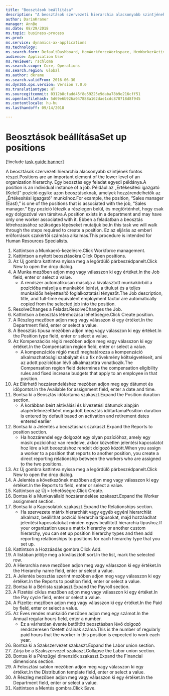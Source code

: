 ```yaml
--- 
title: "Beosztások beállítása"
description: "A beosztások szervezeti hierarchia alacsonyabb szintjének fontos részei."
author: DarinKramer
manager: AnnBe
ms.date: 08/29/2018
ms.topic: business-process
ms.prod: 
ms.service: dynamics-ax-applications
ms.technology: 
ms.search.form: DefaultDashboard, HcmWorkforceWorkspace, HcmWorkerActivityChart, HcmAllWorkersListPart, HcmPosition, HcmPositionNewPosition, HcmJobLookup, HcmPositionReportsToDialog, HcmPositionLookup, FinancialDimensionDefaultTemplatesLookup, DimensionLookup
audience: Application User
ms.reviewer: rschloma
ms.search.scope: Core, Operations
ms.search.region: Global
ms.author: dkrame
ms.search.validFrom: 2016-06-30
ms.dyn365.ops.version: Version 7.0.0
ms.translationtype: HT
ms.sourcegitcommit: 0312b8cfadd45f8e59225e9daba78b9e216cff51
ms.openlocfilehash: 5d69e6b926a047888a162dae1cdc870718d8f945
ms.contentlocale: hu-hu
ms.lasthandoff: 09/14/2018

---
```

# <a name="set-up-positions"></a><span data-ttu-id="1f5a6-103">Beosztások beállítása</span><span class="sxs-lookup"><span data-stu-id="1f5a6-103">Set up positions</span></span>

[!include [task guide banner](../../includes/task-guide-banner.md)]

<span data-ttu-id="1f5a6-104">A beosztások szervezeti hierarchia alacsonyabb szintjének fontos részei.</span><span class="sxs-lookup"><span data-stu-id="1f5a6-104">Positions are an important element of the lower level of an organization hierarchy.</span></span> <span data-ttu-id="1f5a6-105">Egy beosztás egy feladat egyedi példánya.</span><span class="sxs-lookup"><span data-stu-id="1f5a6-105">A position is an individual instance of a job.</span></span> <span data-ttu-id="1f5a6-106">Például az „Értékesítési igazgató (Kelet)” pozíció egyike azon beosztásoknak, amelyek hozzárendelhetők az „Értékesítési igazgató” munkához.</span><span class="sxs-lookup"><span data-stu-id="1f5a6-106">For example, the position, “Sales manager (East),” is one of the positions that is associated with the job, “Sales manager.”</span></span> <span data-ttu-id="1f5a6-107">Egy pozíció létezik a részlegen belül, és megtörténhet, hogy csak egy dolgozóval van társítva.</span><span class="sxs-lookup"><span data-stu-id="1f5a6-107">A position exists in a department and may have only one worker associated with it.</span></span> <span data-ttu-id="1f5a6-108">Ebben a feladatban a beosztás létrehozásához szükséges lépéseket mutatjuk be.</span><span class="sxs-lookup"><span data-stu-id="1f5a6-108">In this task we will walk through the steps required to create a position.</span></span> <span data-ttu-id="1f5a6-109">Ez az eljárás az emberi erőforrások szakértői számára alkalmas.</span><span class="sxs-lookup"><span data-stu-id="1f5a6-109">This procedure is intended for Human Resources Specialists.</span></span>

1. <span data-ttu-id="1f5a6-110">Kattintson a Munkaerő-kezelésre.</span><span class="sxs-lookup"><span data-stu-id="1f5a6-110">Click Workforce management.</span></span>
2. <span data-ttu-id="1f5a6-111">Kattintson a nyitott beosztásokra.</span><span class="sxs-lookup"><span data-stu-id="1f5a6-111">Click Open positions.</span></span>
3. <span data-ttu-id="1f5a6-112">Az Új gombra kattintva nyissa meg a legördülő párbeszédpanelt.</span><span class="sxs-lookup"><span data-stu-id="1f5a6-112">Click New to open the drop dialog.</span></span>
4. <span data-ttu-id="1f5a6-113">A Munka mezőben adjon meg vagy válasszon ki egy értéket.</span><span class="sxs-lookup"><span data-stu-id="1f5a6-113">In the Job field, enter or select a value.</span></span>
    * <span data-ttu-id="1f5a6-114">A rendszer automatikusan másolja a kiválasztott munkakörből a pozícióba másolja a munkaköri leírást, a titulust és a teljes munkaidős helyettesítő foglalkoztatási tényezőt.</span><span class="sxs-lookup"><span data-stu-id="1f5a6-114">The Job description, title, and full-time equivalent employment factor are automatically copied from the selected job into the position.</span></span>  
5. <span data-ttu-id="1f5a6-115">ResolveChanges a Feladat.</span><span class="sxs-lookup"><span data-stu-id="1f5a6-115">ResolveChanges the Job.</span></span>
6. <span data-ttu-id="1f5a6-116">Kattintson a beosztás létrehozása lehetőségre.</span><span class="sxs-lookup"><span data-stu-id="1f5a6-116">Click Create position.</span></span>
7. <span data-ttu-id="1f5a6-117">A Részleg mezőben adjon meg vagy válasszon ki egy értéket.</span><span class="sxs-lookup"><span data-stu-id="1f5a6-117">In the Department field, enter or select a value.</span></span>
8. <span data-ttu-id="1f5a6-118">A Beosztás típusa mezőben adjon meg vagy válasszon ki egy értéket.</span><span class="sxs-lookup"><span data-stu-id="1f5a6-118">In the Position type field, enter or select a value.</span></span>
9. <span data-ttu-id="1f5a6-119">Az Kompenzációs régió mezőben adjon meg vagy válasszon ki egy értéket.</span><span class="sxs-lookup"><span data-stu-id="1f5a6-119">In the Compensation region field, enter or select a value.</span></span>
    * <span data-ttu-id="1f5a6-120">A kompenzációs régió mező meghatározza a kompenzáció alkalmazhatósági szabályait és a fix növekmény költségvetéseit, ami az adott pozícióban lévő alkalmazottra vonatkozik.</span><span class="sxs-lookup"><span data-stu-id="1f5a6-120">The Compensation region field determines the compensation eligibility rules and fixed increase budgets that apply to an employee in that position.</span></span>  
10. <span data-ttu-id="1f5a6-121">Az Elérhető hozzárendeléshez mezőben adjon meg egy dátumot és időpontot.</span><span class="sxs-lookup"><span data-stu-id="1f5a6-121">In the Available for assignment field, enter a date and time.</span></span>
11. <span data-ttu-id="1f5a6-122">Bontsa ki a Beosztás időtartama szakaszt.</span><span class="sxs-lookup"><span data-stu-id="1f5a6-122">Expand the Position duration section.</span></span>
    * <span data-ttu-id="1f5a6-123">A korábban beírt aktiválási és kivezetési dátumok alapján alapértelmezettként megadott beosztás időtartama</span><span class="sxs-lookup"><span data-stu-id="1f5a6-123">Position duration is entered by default based on activation and retirement dates entered earlier</span></span>  
12. <span data-ttu-id="1f5a6-124">Bontsa ki a Jelentés a beosztásnak szakaszt.</span><span class="sxs-lookup"><span data-stu-id="1f5a6-124">Expand the Reports to position section.</span></span>
    * <span data-ttu-id="1f5a6-125">Ha hozzárendel egy dolgozót egy olyan pozícióhoz, amely egy másik pozícióhoz van rendelve, akkor közvetlen jelentési kapcsolatot hoz lére a két beosztáshoz rendelt dolgozó között.</span><span class="sxs-lookup"><span data-stu-id="1f5a6-125">When you assign a worker to a position that reports to another position, you create a direct reporting relationship between the workers who are assigned to the two positions.</span></span>  
13. <span data-ttu-id="1f5a6-126">Az Új gombra kattintva nyissa meg a legördülő párbeszédpanelt.</span><span class="sxs-lookup"><span data-stu-id="1f5a6-126">Click New to open the drop dialog.</span></span>
14. <span data-ttu-id="1f5a6-127">A Jelentés a következőnek mezőben adjon meg vagy válasszon ki egy értéket.</span><span class="sxs-lookup"><span data-stu-id="1f5a6-127">In the Reports to field, enter or select a value.</span></span>
15. <span data-ttu-id="1f5a6-128">Kattintson az Új > lehetőségre.</span><span class="sxs-lookup"><span data-stu-id="1f5a6-128">Click Create.</span></span>
16. <span data-ttu-id="1f5a6-129">Bontsa ki a Munkavállaló hozzárendelése szakaszt.</span><span class="sxs-lookup"><span data-stu-id="1f5a6-129">Expand the Worker assignment section.</span></span>
17. <span data-ttu-id="1f5a6-130">Bontsa ki a Kapcsolatok szakaszt.</span><span class="sxs-lookup"><span data-stu-id="1f5a6-130">Expand the Relationships section.</span></span>
    * <span data-ttu-id="1f5a6-131">Ha szervezete mátrix hierarchiát vagy egyéb egyéni hierarchiát alkalmaz, beállíthat pozíció hierarchia típusokat, majd hozzáadhat jelentési kapcsolatokat minden egyes beállított hierarchia típushoz.</span><span class="sxs-lookup"><span data-stu-id="1f5a6-131">If your organization uses a matrix hierarchy or another custom hierarchy, you can set up position hierarchy types and then add reporting relationships to positions for each hierarchy type that you set up.</span></span>  
18. <span data-ttu-id="1f5a6-132">Kattintson a Hozzáadás gombra.</span><span class="sxs-lookup"><span data-stu-id="1f5a6-132">Click Add.</span></span>
19. <span data-ttu-id="1f5a6-133">A listában jelölje meg a kiválasztott sort.</span><span class="sxs-lookup"><span data-stu-id="1f5a6-133">In the list, mark the selected row.</span></span>
20. <span data-ttu-id="1f5a6-134">A Hierarchia neve mezőben adjon meg vagy válasszon ki egy értéket.</span><span class="sxs-lookup"><span data-stu-id="1f5a6-134">In the Hierarchy name field, enter or select a value.</span></span>
21. <span data-ttu-id="1f5a6-135">A Jelentés beosztás szerint mezőben adjon meg vagy válasszon ki egy értéket.</span><span class="sxs-lookup"><span data-stu-id="1f5a6-135">In the Reports to position field, enter or select a value.</span></span>
22. <span data-ttu-id="1f5a6-136">Bontsa ki a Bérlista szakaszt.</span><span class="sxs-lookup"><span data-stu-id="1f5a6-136">Expand the Payroll section.</span></span>
23. <span data-ttu-id="1f5a6-137">A Fizetési ciklus mezőben adjon meg vagy válasszon ki egy értéket.</span><span class="sxs-lookup"><span data-stu-id="1f5a6-137">In the Pay cycle field, enter or select a value.</span></span>
24. <span data-ttu-id="1f5a6-138">A Fizette: mezőben adjon meg vagy válasszon ki egy értéket.</span><span class="sxs-lookup"><span data-stu-id="1f5a6-138">In the Paid by field, enter or select a value.</span></span>
25. <span data-ttu-id="1f5a6-139">Az Éves rendes munkaidő mezőben adjon meg egy számot.</span><span class="sxs-lookup"><span data-stu-id="1f5a6-139">In the Annual regular hours field, enter a number.</span></span>
    * <span data-ttu-id="1f5a6-140">Ez a várhatóan évente betöltött beosztásban lévő dolgozó rendszeresen fizetett óráinak száma.</span><span class="sxs-lookup"><span data-stu-id="1f5a6-140">This is the number of regularly paid hours that the worker in this position is expected to work each year.</span></span>  
26. <span data-ttu-id="1f5a6-141">Bontsa ki a Szakszervezet szakaszt.</span><span class="sxs-lookup"><span data-stu-id="1f5a6-141">Expand the Labor union section.</span></span>
27. <span data-ttu-id="1f5a6-142">Zárja be a Szakszervezet szakaszt.</span><span class="sxs-lookup"><span data-stu-id="1f5a6-142">Collapse the Labor union section.</span></span>
28. <span data-ttu-id="1f5a6-143">Bontsa ki a Pénzügyi dimenziók szakaszt.</span><span class="sxs-lookup"><span data-stu-id="1f5a6-143">Expand the Financial dimensions section.</span></span>
29. <span data-ttu-id="1f5a6-144">A Felosztási sablon mezőben adjon meg vagy válasszon ki egy értéket.</span><span class="sxs-lookup"><span data-stu-id="1f5a6-144">In the Distribution template field, enter or select a value.</span></span>
30. <span data-ttu-id="1f5a6-145">A Részleg mezőben adjon meg vagy válasszon ki egy értéket.</span><span class="sxs-lookup"><span data-stu-id="1f5a6-145">In the Department field, enter or select a value.</span></span>
31. <span data-ttu-id="1f5a6-146">Kattintson a Mentés gombra.</span><span class="sxs-lookup"><span data-stu-id="1f5a6-146">Click Save.</span></span>


